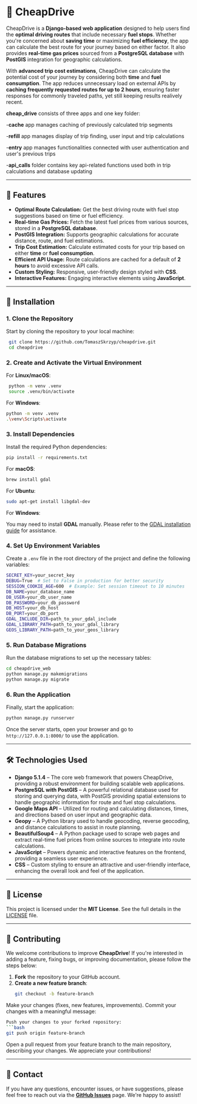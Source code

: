 # 🚗 CheapDrive
CheapDrive is a **Django-based web application** designed to help users find the **optimal driving routes** that include necessary **fuel stops**. Whether you're concerned about **saving time** or maximizing **fuel efficiency**, the app can calculate the best route for your journey based on either factor. It also provides **real-time gas prices** sourced from a **PostgreSQL database** with **PostGIS** integration for geographic calculations.

With **advanced trip cost estimations**, CheapDrive can calculate the potential cost of your journey by considering both **time** and **fuel consumption**. The app reduces unnecessary load on external APIs by **caching frequently requested routes for up to 2 hours**, ensuring faster responses for commonly traveled paths, yet still keeping results realively recent. 

**cheap_drive** consists of three apps and one key folder:

-**cache** app manages caching of previously calculated trip segments

-**refill** app manages display of trip finding, user input and trip calculations

-**entry** app manages functionalities connected with user authentication and user's previous trips

-**api_calls** folder contains key api-related functions used both in trip calculations and database updating

---

## 📌 Features

- **Optimal Route Calculation:** Get the best driving route with fuel stop suggestions based on time or fuel efficiency.
- **Real-time Gas Prices:** Fetch the latest fuel prices from various sources, stored in a **PostgreSQL database**.
- **PostGIS Integration:** Supports geographic calculations for accurate distance, route, and fuel estimations.
- **Trip Cost Estimation:** Calculate estimated costs for your trip based on either **time** or **fuel consumption**.
- **Efficient API Usage:** Route calculations are cached for a default of **2 hours** to avoid excessive API calls.
- **Custom Styling:** Responsive, user-friendly design styled with **CSS**.
- **Interactive Features:** Engaging interactive elements using **JavaScript**.

---
## 🚀 Installation

### 1. Clone the Repository
Start by cloning the repository to your local machine:

```bash
 git clone https://github.com/TomaszSkrzyp/cheapdrive.git
 cd cheapdrive
 ```

### 2. Create and Activate the Virtual Environment

For **Linux/macOS**:

```bash
 python -m venv .venv
 source .venv/bin/activate
 ```

For **Windows**:

 ```bash
 python -m venv .venv
 .\venv\Scripts\activate
 ```

### 3. Install Dependencies
Install the required Python dependencies:

 ```bash
 pip install -r requirements.txt
 ```

For **macOS**:

 ```bash
 brew install gdal
 ```

For **Ubuntu**:

 ```bash
 sudo apt-get install libgdal-dev
 ```

For **Windows**:

You may need to install **GDAL** manually. Please refer to the [GDAL installation guide](https://gdal.org/download.html) for assistance.

### 4. Set Up Environment Variables
Create a `.env` file in the root directory of the project and define the following variables:

 ```bash
 SECRET_KEY=your_secret_key
 DEBUG=True  # Set to False in production for better security
 SESSION_COOKIE_AGE=600  # Example: Set session timeout to 10 minutes
 DB_NAME=your_database_name
 DB_USER=your_db_user_name
 DB_PASSWORD=your_db_password
 DB_HOST=your_db_host
 DB_PORT=your_db_port
 GDAL_INCLUDE_DIR=path_to_your_gdal_include
 GDAL_LIBRARY_PATH=path_to_your_gdal_library
 GEOS_LIBRARY_PATH=path_to_your_geos_library
 ```

### 5. Run Database Migrations
Run the database migrations to set up the necessary tables:

 ```bash
 cd cheapdrive_web
 python manage.py makemigrations
 python manage.py migrate
 ```

### 6. Run the Application
Finally, start the application:

 ```bash
 python manage.py runserver
 ```

Once the server starts, open your browser and go to `http://127.0.0.1:8000/` to use the application.

---

## 🛠 Technologies Used

- **Django 5.1.4** – The core web framework that powers CheapDrive, providing a robust environment for building scalable web applications.  
- **PostgreSQL with PostGIS** – A powerful relational database used for storing and querying data, with PostGIS providing spatial extensions to handle geographic information for route and fuel stop calculations.  
- **Google Maps API** – Utilized for routing and calculating distances, times, and directions based on user input and geographic data.  
- **Geopy** – A Python library used to handle geocoding, reverse geocoding, and distance calculations to assist in route planning.  
- **BeautifulSoup4** – A Python package used to scrape web pages and extract real-time fuel prices from online sources to integrate into route calculations.  
- **JavaScript** – Powers dynamic and interactive features on the frontend, providing a seamless user experience.  
- **CSS** – Custom styling to ensure an attractive and user-friendly interface, enhancing the overall look and feel of the application.  

---

## 📜 License

This project is licensed under the **MIT License**. See the full details in the [LICENSE](LICENSE) file.

---

## 🔗 Contributing

We welcome contributions to improve **CheapDrive**! If you're interested in adding a feature, fixing bugs, or improving documentation, please follow the steps below:

1. **Fork** the repository to your GitHub account.  
2. **Create a new feature branch**:  
    ```bash
   git checkout -b feature-branch
     ```
Make your changes (fixes, new features, improvements).
Commit your changes with a meaningful message:
 ```bash git commit -m "Add feature or fix"
Push your changes to your forked repository:
 ```bash 
 git push origin feature-branch
  ```

Open a pull request from your feature branch to the main repository, describing your changes.
We appreciate your contributions!

---

## 📧 Contact
If you have any questions, encounter issues, or have suggestions, please feel free to reach out via the **[GitHub Issues](https://github.com/TomaszSkrzyp/cheapdrive/issues)** page. We're happy to assist!

